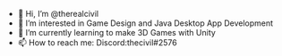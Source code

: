 - 👋 Hi, I’m @therealcivil
- 👀 I’m interested in Game Design and Java Desktop App Development
- 🌱 I’m currently learning to make 3D Games with Unity
- 📫 How to reach me: Discord:thecivil#2576

<!---
therealcivil/therealcivil is a ✨ special ✨ repository because its `README.md` (this file) appears on your GitHub profile.
You can click the Preview link to take a look at your changes.
--->
